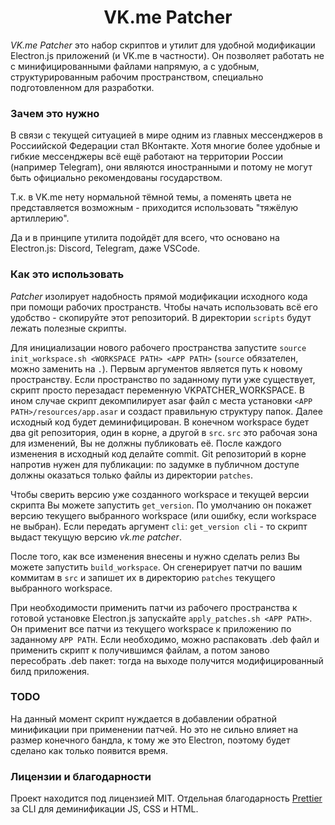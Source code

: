 <div align="center">
    <h1>VK.me Patcher</h1>
</div>

_VK.me Patcher_ это набор скриптов и утилит для удобной модификации Electron.js приложений (и VK.me в частности). Он позволяет работать не с минифицированными файлами напрямую, а с удобным, структурированным рабочим пространством, специально подготовленном для разработки.

### Зачем это нужно
В связи с текущей ситуацией в мире одним из главных мессенджеров в Россиийской Федерации стал ВКонтакте. Хотя многие более удобные и гибкие мессенджеры всё ещё работают на территории России (например Telegram), они являются иностранными и потому не могут быть официально рекомендованы государством.

Т.к. в VK.me нету нормальной тёмной темы, а поменять цвета не представляется возможным - приходится использовать "тяжёлую артиллерию".

Да и в принципе утилита подойдёт для всего, что основано на Electron.js: Discord, Telegram, даже VSCode.

### Как это использовать
_Patcher_ изолирует надобность прямой модификации исходного кода при помощи рабочих пространств. Чтобы начать использовать всё его удобство - скопируйте этот репозиторий. В директории `scripts` будут лежать полезные скрипты.

Для инициализации нового рабочего пространства запустите `source init_workspace.sh <WORKSPACE PATH> <APP PATH>` (`source` обязателен, можно заменить на `.`). Первым аргументов является путь к новому пространству. Если пространство по заданному пути уже существует, скрипт просто перезадаст переменную VKPATCHER_WORKSPACE. В ином случае скрипт декомпилирует asar файл с места установки `<APP PATH>/resources/app.asar` и создаст правильную структуру папок. Далее исходный код будет деминифицирован. В конечном workspace будет два git репозитория, один в корне, а другой в `src`. `src` это рабочая зона для изменений, Вы не должны публиковать её. После каждого изменения в исходный код делайте commit. Git репозиторий в корне напротив нужен для публикации: по задумке в публичном доступе должны оказаться только файлы из директории `patches`.

Чтобы сверить версию уже созданного workspace и текущей версии скрипта Вы можете запустить `get_version`. По умолчанию он покажет версию текущего выбранного workspace (или ошибку, если workspace не выбран). Если передать аргумент `cli`: `get_version cli` - то скрипт выдаст текущую версию _vk.me patcher_.

После того, как все изменения внесены и нужно сделать релиз Вы можете запустить `build_workspace`. Он сгенерирует патчи по вашим коммитам в `src` и запишет их в директорию `patches` текущего выбранного workspace.

При необходимости применить патчи из рабочего пространства к готовой установке Electron.js запускайте `apply_patches.sh <APP PATH>`. Он применит все патчи из текущего workspace к приложению по заданному `APP PATH`. Если необходимо, можно распаковать .deb файл и применить скрипт к получившимся файлам, а потом заново пересобрать .deb пакет: тогда на выходе получится модифицированный билд приложения.

### TODO
На данный момент скрипт нуждается в добавлении обратной минификации при применении патчей. Но это не сильно влияет на размер конечного бандла, к тому же это Electron, поэтому будет сделано как только появится время.

### Лицензии и благодарности
Проект находится под лицензией MIT.
Отдельная благодарность [Prettier](https://github.com/prettier/prettier) за CLI для деминификации JS, CSS и HTML.
